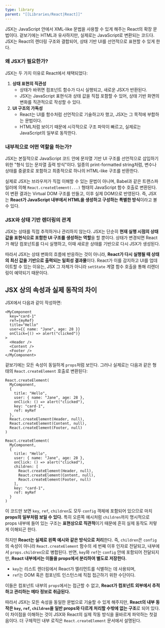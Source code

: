 ```yaml
---
type: library
parent: "[[Libraries/React|React]]"
---
```

JSX는 JavaScript 안에서 XML-like 문법을 사용할 수 있게 해주는 React의 확장 문법이다. 겉보기에는 HTML과 유사하지만, 실제로는 JavaScript로 변환되는 코드다. JSX는 React의 렌더링 구조와 결합되어, 상태 기반 UI를 선언적으로 표현할 수 있게 한다.

### 왜 JSX가 필요한가?

JSX는 두 가지 이유로 React에서 채택되었다:

1. **상태 표현의 직관성**
    - 상태가 바뀌면 컴포넌트 함수가 다시 실행되고, 새로운 JSX가 반환된다.
    - JSX는 JavaScript 표현식과 상태 값을 직접 포함할 수 있어, 상태 기반 화면의 변화를 직관적으로 작성할 수 있다.
2. **UI 구조의 가독성**
    - React는 UI를 함수처럼 선언적으로 기술하고자 했고, JSX는 그 목적에 부합하는 문법이다.
    - HTML처럼 보이기 때문에 시각적으로 구조 파악이 빠르고, 실제로는 JavaScript의 일부로 동작한다.

### 내부적으로 어떤 역할을 하는가?

JSX는 본질적으로 JavaScript 코드 안에 문자열 기반 UI 구조를 선언적으로 삽입하기 위한 "형식 있는 문자열 출력 방식"이다. 일종의 print-formatted string처럼, 변수나 상태를 중괄호로 포함하고 최종적으로 하나의 HTML-like 구조를 반환한다.

실제로 JSX는 브라우저가 직접 이해할 수 있는 문법이 아니며, Babel과 같은 트랜스파일러에 의해 `React.createElement(...)` 형태의 JavaScript 함수 호출로 변환된다. 이 변환 결과는 Virtual DOM 구조를 만들고, 이후 실제 DOM으로 반영된다. 즉, JSX는 **React가 JavaScript 내부에서 HTML을 생성하고 구성하는 특별한 방식**이라고 볼 수 있다.

### JSX와 상태 기반 렌더링의 관계

JSX는 상태를 직접 추적하거나 관리하지 않는다. JSX는 단순히 **현재 실행 시점의 상태 값을 표현식으로 포함한 UI 구조를 생성하는 역할**을 할 뿐이다. 상태가 변경되면 React가 해당 컴포넌트를 다시 실행하고, 이때 새로운 상태를 기반으로 다시 JSX가 생성된다.

따라서 JSX는 상태 변화의 흐름에 반응하는 것이 아니라, **React가 다시 실행될 때 상태의 최신 값을 기반으로 출력되는 일회성 결과물**이다. React가 이를 감지하고 UI를 업데이트할 수 있는 이유는, JSX 그 자체가 아니라 `setState` 계열 함수 호출을 통해 리렌더링이 예약되기 때문이다.

## JSX 상의 속성과 실제 동작의 차이

JSX에서 다음과 같이 작성하면:

```tsx
<MyComponent
  key="card-1"
  ref={myRef}
  title="Hello"
  user={{ name: "Jane", age: 28 }}
  onClick={() => alert("clicked")}
>
  <Header />
  <Content />
  <Footer />
</MyComponent>
```

겉보기에는 모든 속성이 동일하게 `props`처럼 보인다. 그러나 실제로는 다음과 같은 형태의 `React.createElement` 호출로 변환된다:

```tsx
React.createElement(
  MyComponent,
  {
    title: "Hello",
    user: { name: "Jane", age: 28 },
    onClick: () => alert("clicked"),
    key: "card-1",
    ref: myRef
  },
  React.createElement(Header, null),
  React.createElement(Content, null),
  React.createElement(Footer, null)
)

```

```tsx
React.createElement(
  MyComponent,
  {
    title: "Hello",
    user: { name: "Jane", age: 28 },
    onClick: () => alert("clicked"),
    children: [
      React.createElement(Header, null),
      React.createElement(Content, null),
      React.createElement(Footer, null)
    ],
    key: "card-1",
    ref: myRef
  }
)
```

이 코드만 보면 `key`, `ref`, `children`도 모두 `config` 객체에 포함되어 있으므로 마치 **props의 일부처럼 보일 수 있다.** 특히 오른쪽 예시처럼 `children`까지 명시적으로 props 내부에 들어 있는 구조는 **표현상으로 직관적**이기 때문에 흔히 실제 동작도 저렇게 이해되곤 한다.

하지만 **React는 실제로 왼쪽 예시와 같은 방식으로 처리**한다. 즉, `children`은 `config`의 속성이 아니라 `React.createElement` 함수의 세 번째 이후 인자로 전달되고, 내부에서 `props.children`으로 병합된다. 반면, `key`와 `ref`는 `config` 안에 포함되어 전달되지만, **React 내부에서는 이들을 props에서 분리하여 별도로 저장한다.**

- `key`는 리스트 렌더링에서 React가 엘리먼트를 식별하는 데 사용되며,
- `ref`는 DOM 혹은 컴포넌트 인스턴스에 직접 접근하기 위한 수단이다.

이들은 컴포넌트 내부의 `props`에서는 접근할 수 없고, **React가 컴포넌트 외부에서 추적하고 관리하는 메타 정보로 취급된다.**

따라서 JSX는 모든 속성을 동일한 문법으로 기술할 수 있게 해주지만, **React의 내부 동작은 `key`, `ref`, `children`을 일반 props와 다르게 처리할 수밖에 없는 구조**로 되어 있다. 이 차이점을 이해하는 것이 JSX와 React의 실제 작동 방식을 올바르게 파악하는 첫걸음이다. 더 구체적인 내부 로직은 `React.createElement` 문서에서 설명된다.